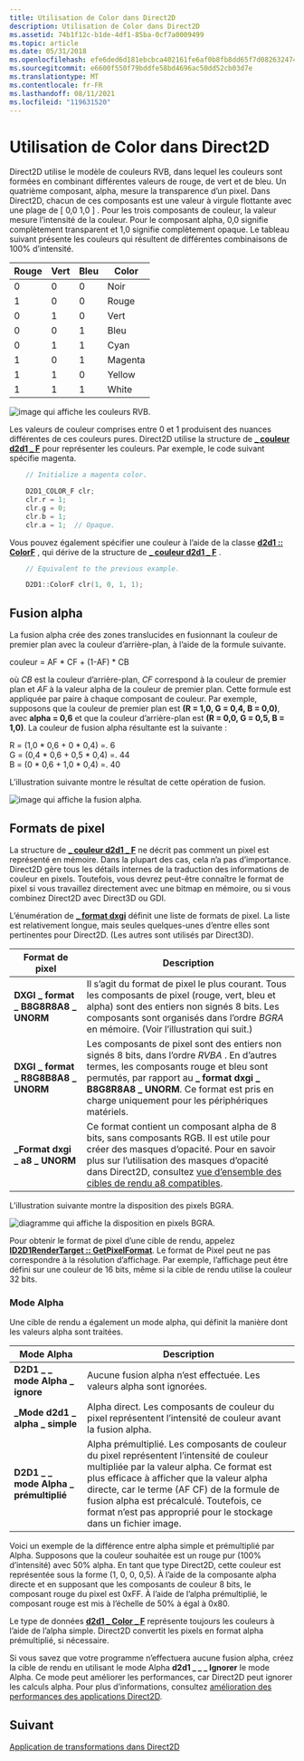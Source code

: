 ```yaml
---
title: Utilisation de Color dans Direct2D
description: Utilisation de Color dans Direct2D
ms.assetid: 74b1f12c-b1de-4df1-85ba-0cf7a0009499
ms.topic: article
ms.date: 05/31/2018
ms.openlocfilehash: efe6ded6d181ebcbca402161fe6af0b8fb8dd65f7d082632474136a9bd1ff551
ms.sourcegitcommit: e6600f550f79bddfe58bd4696ac50dd52cb03d7e
ms.translationtype: MT
ms.contentlocale: fr-FR
ms.lasthandoff: 08/11/2021
ms.locfileid: "119631520"
---
```

# <a name="using-color-in-direct2d"></a>Utilisation de Color dans Direct2D

Direct2D utilise le modèle de couleurs RVB, dans lequel les couleurs sont formées en combinant différentes valeurs de rouge, de vert et de bleu. Un quatrième composant, alpha, mesure la transparence d’un pixel. Dans Direct2D, chacun de ces composants est une valeur à virgule flottante avec une plage de \[ 0,0 1,0 \] . Pour les trois composants de couleur, la valeur mesure l’intensité de la couleur. Pour le composant alpha, 0,0 signifie complètement transparent et 1,0 signifie complètement opaque. Le tableau suivant présente les couleurs qui résultent de différentes combinaisons de 100% d’intensité.



| Rouge | Vert | Bleu | Color   |
|-----|-------|------|---------|
| 0   | 0     | 0    | Noir   |
| 1   | 0     | 0    | Rouge     |
| 0   | 1     | 0    | Vert   |
| 0   | 0     | 1    | Bleu    |
| 0   | 1     | 1    | Cyan    |
| 1   | 0     | 1    | Magenta |
| 1   | 1     | 0    | Yellow  |
| 1   | 1     | 1    | White   |



 

![image qui affiche les couleurs RVB.](images/graphics13.png)

Les valeurs de couleur comprises entre 0 et 1 produisent des nuances différentes de ces couleurs pures. Direct2D utilise la structure de [**\_ couleur d2d1 \_ F**](/windows/desktop/Direct2D/d2d1-color-f) pour représenter les couleurs. Par exemple, le code suivant spécifie magenta.


```C++
    // Initialize a magenta color.

    D2D1_COLOR_F clr;
    clr.r = 1;
    clr.g = 0;
    clr.b = 1;
    clr.a = 1;  // Opaque.
```



Vous pouvez également spécifier une couleur à l’aide de la classe [**d2d1 :: ColorF**](/windows/desktop/api/d2d1helper/nl-d2d1helper-colorf) , qui dérive de la structure de [**\_ couleur d2d1 \_ F**](/windows/desktop/Direct2D/d2d1-color-f) .


```C++
    // Equivalent to the previous example.

    D2D1::ColorF clr(1, 0, 1, 1);
```



## <a name="alpha-blending"></a>Fusion alpha

La fusion alpha crée des zones translucides en fusionnant la couleur de premier plan avec la couleur d’arrière-plan, à l’aide de la formule suivante.

<dl> couleur = AF * CF + (1-AF) * CB  
</dl>

où *CB* est la couleur d’arrière-plan, *CF* correspond à la couleur de premier plan et *AF* à la valeur alpha de la couleur de premier plan. Cette formule est appliquée par paire à chaque composant de couleur. Par exemple, supposons que la couleur de premier plan est **(R = 1,0, G = 0,4, B = 0,0)**, avec **alpha = 0,6** et que la couleur d’arrière-plan est **(R = 0,0, G = 0,5, B = 1,0)**. La couleur de fusion alpha résultante est la suivante :

R = (1,0 * 0,6 + 0 * 0,4) =. 6   
G = (0,4 * 0,6 + 0,5 * 0,4) =. 44  
B = (0 * 0,6 + 1,0 * 0,4) =. 40  

L’illustration suivante montre le résultat de cette opération de fusion.

![image qui affiche la fusion alpha.](images/graphics15.png)

## <a name="pixel-formats"></a>Formats de pixel

La structure de [**\_ couleur d2d1 \_ F**](/windows/desktop/Direct2D/d2d1-color-f) ne décrit pas comment un pixel est représenté en mémoire. Dans la plupart des cas, cela n’a pas d’importance. Direct2D gère tous les détails internes de la traduction des informations de couleur en pixels. Toutefois, vous devrez peut-être connaître le format de pixel si vous travaillez directement avec une bitmap en mémoire, ou si vous combinez Direct2D avec Direct3D ou GDI.

L’énumération de [**\_ format dxgi**](/windows/desktop/api/dxgiformat/ne-dxgiformat-dxgi_format) définit une liste de formats de pixel. La liste est relativement longue, mais seules quelques-unes d’entre elles sont pertinentes pour Direct2D. (Les autres sont utilisés par Direct3D).



| Format de pixel                                                                                                                           | Description                                                                                                                                                                                                                                                       |
|----------------------------------------------------------------------------------------------------------------------------------------|-------------------------------------------------------------------------------------------------------------------------------------------------------------------------------------------------------------------------------------------------------------------|
| <span id="DXGI_FORMAT_B8G8R8A8_UNORM"></span><span id="dxgi_format_b8g8r8a8_unorm"></span>**DXGI \_ format \_ B8G8R8A8 \_ UNORM**<br/> | Il s’agit du format de pixel le plus courant. Tous les composants de pixel (rouge, vert, bleu et alpha) sont des entiers non signés 8 bits. Les composants sont organisés dans l’ordre *BGRA* en mémoire. (Voir l’illustration qui suit.)<br/>                                          |
| <span id="DXGI_FORMAT_R8G8B8A8_UNORM"></span><span id="dxgi_format_r8g8b8a8_unorm"></span>**DXGI \_ format \_ R8G8B8A8 \_ UNORM**<br/> | Les composants de pixel sont des entiers non signés 8 bits, dans l’ordre *RVBA* . En d’autres termes, les composants rouge et bleu sont permutés, par rapport au **\_ format dxgi \_ B8G8R8A8 \_ UNORM**. Ce format est pris en charge uniquement pour les périphériques matériels.<br/>                             |
| <span id="DXGI_FORMAT_A8_UNORM"></span><span id="dxgi_format_a8_unorm"></span>**\_Format dxgi \_ a8 \_ UNORM**<br/>                   | Ce format contient un composant alpha de 8 bits, sans composants RGB. Il est utile pour créer des masques d’opacité. Pour en savoir plus sur l’utilisation des masques d’opacité dans Direct2D, consultez [vue d’ensemble des cibles de rendu a8 compatibles](/windows/desktop/Direct2D/compatible-a8-rendertargets).<br/> |



 

L’illustration suivante montre la disposition des pixels BGRA.

![diagramme qui affiche la disposition en pixels BGRA.](images/graphics14.png)

Pour obtenir le format de pixel d’une cible de rendu, appelez [**ID2D1RenderTarget :: GetPixelFormat**](/windows/desktop/api/d2d1/nf-d2d1-id2d1rendertarget-getpixelformat). Le format de Pixel peut ne pas correspondre à la résolution d’affichage. Par exemple, l’affichage peut être défini sur une couleur de 16 bits, même si la cible de rendu utilise la couleur 32 bits.

### <a name="alpha-mode"></a>Mode Alpha

Une cible de rendu a également un mode alpha, qui définit la manière dont les valeurs alpha sont traitées.



| Mode Alpha                           | Description                                                                                                                                                                                                                                                                                                                         |
|--------------------------------------|------------------------------------------------------------------------------------------------------------------------------------------------------------------------------------------------------------------------------------------------------------------------------------------------------------------------------------|
| **D2D1 \_ \_ mode Alpha \_ ignore**        | Aucune fusion alpha n’est effectuée. Les valeurs alpha sont ignorées.                                                                                                                                                                                                                                                                          |
| **\_Mode d2d1 \_ alpha \_ simple**      | Alpha direct. Les composants de couleur du pixel représentent l’intensité de couleur avant la fusion alpha.                                                                                                                                                                                                                           |
| **D2D1 \_ \_ mode Alpha \_ prémultiplié** | Alpha prémultiplié. Les composants de couleur du pixel représentent l’intensité de couleur multipliée par la valeur alpha. Ce format est plus efficace à afficher que la valeur alpha directe, car le terme (AF CF) de la formule de fusion alpha est précalculé. Toutefois, ce format n’est pas approprié pour le stockage dans un fichier image. |



 

Voici un exemple de la différence entre alpha simple et prémultiplié par Alpha. Supposons que la couleur souhaitée est un rouge pur (100% d’intensité) avec 50% alpha. En tant que type Direct2D, cette couleur est représentée sous la forme (1, 0, 0, 0,5). À l’aide de la composante alpha directe et en supposant que les composants de couleur 8 bits, le composant rouge du pixel est 0xFF. À l’aide de l’alpha prémultiplié, le composant rouge est mis à l’échelle de 50% à égal à 0x80.

Le type de données [**d2d1 \_ Color \_ F**](/windows/desktop/Direct2D/d2d1-color-f) représente toujours les couleurs à l’aide de l’alpha simple. Direct2D convertit les pixels en format alpha prémultiplié, si nécessaire.

Si vous savez que votre programme n’effectuera aucune fusion alpha, créez la cible de rendu en utilisant le mode Alpha **d2d1 \_ \_ \_ Ignorer** le mode Alpha. Ce mode peut améliorer les performances, car Direct2D peut ignorer les calculs alpha. Pour plus d’informations, consultez [amélioration des performances des applications Direct2D](/windows/desktop/Direct2D/improving-direct2d-performance).

## <a name="next"></a>Suivant

[Application de transformations dans Direct2D](applying-transforms-in-direct2d.md)

 

